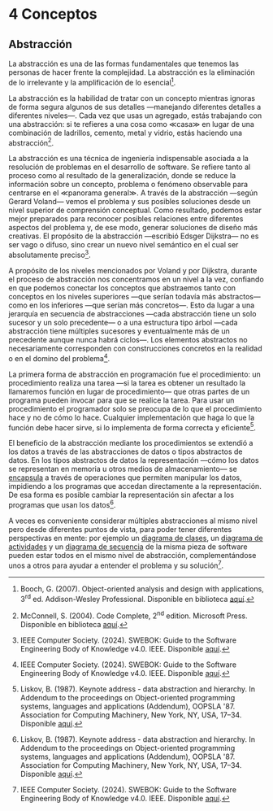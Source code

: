# 4 Conceptos

## Abstracción

La abstracción es una de las formas fundamentales que tenemos las personas de
hacer frente la complejidad. La abstracción es la eliminación de lo irrelevante
y la amplificación de lo esencial[^1].

[^1]: Booch, G. (2007). Object-oriented analysis and design with applications,
    3<sup>rd</sup> ed. Addison-Wesley Professional. Disponible en biblioteca
    [aquí](https://catalogo.ucu.edu.uy/cgi-bin/koha/opac-detail.pl?biblionumber=86026).

La abstracción es la habilidad de tratar con un concepto mientras ignoras de
forma segura algunos de sus detalles —manejando diferentes detalles a diferentes
niveles—. Cada vez que usas un agregado, estás trabajando con una abstracción:
si te refieres a una cosa como ≪casa≫ en lugar de una combinación de ladrillos,
cemento, metal y vidrio, estás haciendo una abstracción[^2].

[^2]: McConnell, S. (2004). Code Complete, 2<sup>nd</sup> edition. Microsoft
    Press. Disponible en biblioteca
    [aquí](https://catalogo.ucu.edu.uy/cgi-bin/koha/opac-detail.pl?biblionumber=52312).

La abstracción es una técnica de ingeniería indispensable asociada a la
resolución de problemas en el desarrollo de software. Se refiere tanto al
proceso como al resultado de la generalización, donde se reduce la información
sobre un concepto, problema o fenómeno observable para centrarse en el ≪panorama
general≫. A través de la abstracción —según Gerard Voland— vemos el problema y
sus posibles soluciones desde un nivel superior de comprensión conceptual. Como
resultado, podemos estar mejor preparados para reconocer posibles relaciones
entre diferentes aspectos del problema y, de ese modo, generar soluciones de
diseño más creativas. El propósito de la abstracción —escribió Edsger Dijkstra—
no es ser vago o difuso, sino crear un nuevo nivel semántico en el cual ser
absolutamente preciso[^3].

[^3]: IEEE Computer Society. (2024). SWEBOK: Guide to the Software Engineering
    Body of Knowledge v4.0. IEEE. Disponible
    [aquí](https://ieeecs-media.computer.org/media/education/swebok/swebok-v4.pdf).

A propósito de los niveles mencionados por Voland y por Dijkstra, durante el
proceso de abstracción nos concentramos en un nivel a la vez, confiando en que
podemos conectar los conceptos que abstraemos tanto con conceptos en los niveles
superiores —que serían todavía más abstractos— como en los inferiores —que
serían más concretos—. Esto da lugar a una jerarquía en secuencia de
abstracciones —cada abstracción tiene un solo sucesor y un solo precedente— o a
una estructura tipo árbol —cada abstracción tiene múltiples sucesores y
eventualmente más de un precedente aunque nunca habrá ciclos—. Los elementos
abstractos no necesariamente corresponden con construcciones concretos en la
realidad o en el domino del problema[^3].

La primera forma de abstracción en programación fue el procedimiento: un
procedimiento realiza una tarea —si la tarea es obtener un resultado la
llamaremos función en lugar de procedimiento— que otras partes de un programa
pueden invocar para que se realice la tarea. Para usar un procedimiento el
programador solo se preocupa de lo que el procedimiento hace y no de cómo lo
hace. Cualquier implementación que haga lo que la función debe hacer sirve, si
lo implementa de forma correcta y eficiente[^4].

[^4]: Liskov, B. (1987). Keynote address - data abstraction and hierarchy. In
    Addendum to the proceedings on Object-oriented programming systems,
    languages and applications (Addendum), OOPSLA '87. Association for Computing
    Machinery, New York, NY, USA, 17–34. Disponible
    [aquí](https://dl.acm.org/doi/pdf/10.1145/62139.62141).

El beneficio de la abstracción mediante los procedimientos se extendió a los
datos a través de las abstracciones de datos o tipos abstractos de datos. En los
tipos abstractos de datos la representación —cómo los datos se representan en
memoria u otros medios de almacenamiento— se [encapsula](./4_Encapsulamiento.md)
a través de operaciones que permiten manipular los datos, impidiendo a los
programas que accedan directamente a la representación. De esa forma es posible
cambiar la representación sin afectar a los programas que usan los datos[^4].

A veces es conveniente considerar múltiples abstracciones al mismo nivel pero
desde diferentes puntos de vista, para poder tener diferentes perspectivas en
mente: por ejemplo un [diagrama de
clases](/2_Tecnicas_y_herramientas/2_3_1_Diagramas_de_clases_UML.md), un
[diagrama de
actividades](/2_Tecnicas_y_herramientas/2_4_1_Diagramas_de_actividades_UML.md) y
un [diagrama de
secuencia](/2_Tecnicas_y_herramientas/2_4_3_Diagramas_de_secuencia_UML.md) de la
misma pieza de software pueden estar todos en el mismo nivel de abstracción,
complementándose unos a otros para ayudar a entender el problema y su
solución[^3].
